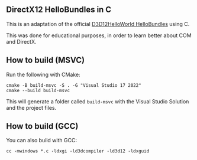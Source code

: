 ## DirectX12 HelloBundles in C
This is an adaptation of the official [D3D12HelloWorld HelloBundles](https://github.com/microsoft/DirectX-Graphics-Samples/tree/master/Samples/Desktop/D3D12HelloWorld/src/HelloBundles) using C.

This was done for educational purposes, in order to learn better about COM and DirectX.

## How to build (MSVC)
Run the following with CMake:

```
cmake -B build-msvc -S . -G "Visual Studio 17 2022"
cmake --build build-msvc
```

This will generate a folder called `build-msvc` with the Visual Studio Solution and the project files.

## How to build (GCC)

You can also build with GCC:

```
cc -mwindows *.c -ldxgi -ld3dcompiler -ld3d12 -ldxguid
```
